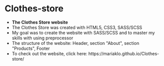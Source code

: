# Clothes-store
<ul>
  <li><b>The Clothes Store website</b></li>
  <li>The Clothes Store was created with HTML5, CSS3, SASS/SCSS</li>
  <li>My goal was to create the website with SASS/SCSS and to master my skills with using preprocessor</li>
  <li>The structure of the website: Header, section "About", section "Products", Footer</li>
  <li>To check out the website, click here: https://mariaklo.github.io/Clothes-store/</li>
</ul>
